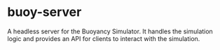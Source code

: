 # buoy-server

A headless server for the Buoyancy Simulator. It handles the simulation logic
and provides an API for clients to interact with the simulation.

